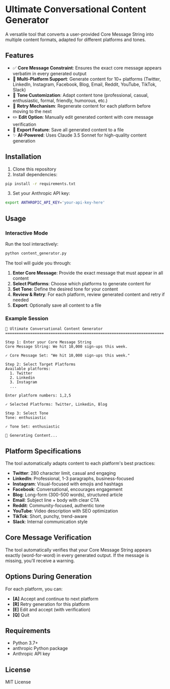 # Ultimate Conversational Content Generator

A versatile tool that converts a user-provided Core Message String into multiple content formats, adapted for different platforms and tones.

## Features

- ✅ **Core Message Constraint**: Ensures the exact core message appears verbatim in every generated output
- 🎯 **Multi-Platform Support**: Generate content for 10+ platforms (Twitter, LinkedIn, Instagram, Facebook, Blog, Email, Reddit, YouTube, TikTok, Slack)
- 🎨 **Tone Customization**: Adapt content tone (professional, casual, enthusiastic, formal, friendly, humorous, etc.)
- 🔄 **Retry Mechanism**: Regenerate content for each platform before moving to the next
- ✏️ **Edit Option**: Manually edit generated content with core message verification
- 💾 **Export Feature**: Save all generated content to a file
- ✨ **AI-Powered**: Uses Claude 3.5 Sonnet for high-quality content generation

## Installation

1. Clone this repository
2. Install dependencies:
```bash
pip install -r requirements.txt
```

3. Set your Anthropic API key:
```bash
export ANTHROPIC_API_KEY='your-api-key-here'
```

## Usage

### Interactive Mode

Run the tool interactively:

```bash
python content_generator.py
```

The tool will guide you through:
1. **Enter Core Message**: Provide the exact message that must appear in all content
2. **Select Platforms**: Choose which platforms to generate content for
3. **Set Tone**: Define the desired tone for your content
4. **Review & Retry**: For each platform, review generated content and retry if needed
5. **Export**: Optionally save all content to a file

### Example Session

```
🚀 Ultimate Conversational Content Generator
======================================================================

Step 1: Enter your Core Message String
Core Message String: We hit 10,000 sign-ups this week.

✓ Core Message Set: "We hit 10,000 sign-ups this week."

Step 2: Select Target Platforms
Available platforms:
  1. Twitter
  2. Linkedin
  3. Instagram
  ...

Enter platform numbers: 1,2,5

✓ Selected Platforms: Twitter, Linkedin, Blog

Step 3: Select Tone
Tone: enthusiastic

✓ Tone Set: enthusiastic

📝 Generating Content...
```

## Platform Specifications

The tool automatically adapts content to each platform's best practices:

- **Twitter**: 280 character limit, casual and engaging
- **LinkedIn**: Professional, 1-3 paragraphs, business-focused
- **Instagram**: Visual-focused with emojis and hashtags
- **Facebook**: Conversational, encourages engagement
- **Blog**: Long-form (300-500 words), structured article
- **Email**: Subject line + body with clear CTA
- **Reddit**: Community-focused, authentic tone
- **YouTube**: Video description with SEO optimization
- **TikTok**: Short, punchy, trend-aware
- **Slack**: Internal communication style

## Core Message Verification

The tool automatically verifies that your Core Message String appears exactly (word-for-word) in every generated output. If the message is missing, you'll receive a warning.

## Options During Generation

For each platform, you can:
- **[A]** Accept and continue to next platform
- **[R]** Retry generation for this platform
- **[E]** Edit and accept (with verification)
- **[Q]** Quit

## Requirements

- Python 3.7+
- anthropic Python package
- Anthropic API key

## License

MIT License

